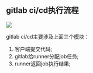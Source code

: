 ## gitlab ci/cd执行流程


![](https://niuben.github.io/blog/static/svgjs.svg)

gitlab ci/cd主要涉及上面三个模块：

1. 客户端提交代码;
2. gitlab给runner分配job任务;
3. runner返回job执行结果;

